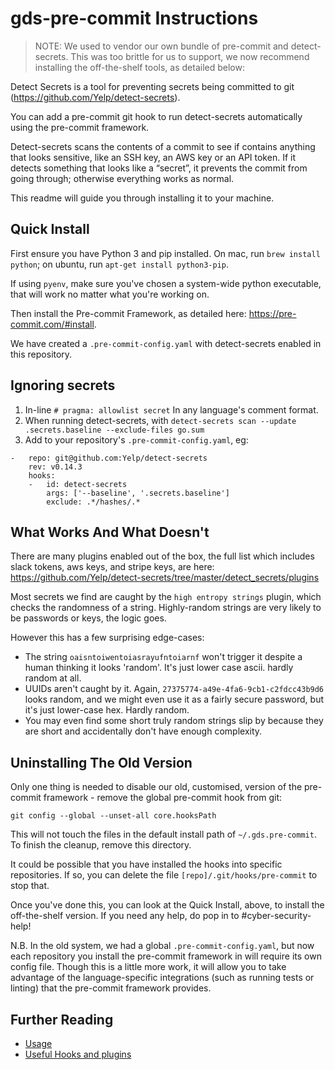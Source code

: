 # gds-pre-commit Instructions

> NOTE: We used to vendor our own bundle of pre-commit and detect-secrets. This was too brittle for us to support, we now recommend installing the off-the-shelf tools, as detailed below:

Detect Secrets is a tool for preventing secrets being committed to git (https://github.com/Yelp/detect-secrets).

You can add a pre-commit git hook to run detect-secrets automatically using the pre-commit framework.

Detect-secrets scans the contents of a commit to see if contains anything that looks sensitive, like an SSH key, an AWS key or an API token. If it detects something that looks like a “secret”, it prevents the commit from going through; otherwise everything works as normal.

This readme will guide you through installing it to your machine.

## Quick Install

First ensure you have Python 3 and pip installed.  On mac, run
`brew install python`; on ubuntu, run `apt-get install python3-pip`.


If using `pyenv`, make sure you've chosen a system-wide python executable, that will work no matter what you're working on.

Then install the Pre-commit Framework, as detailed here: https://pre-commit.com/#install.

We have created a `.pre-commit-config.yaml` with detect-secrets enabled in this repository.

## Ignoring secrets
1. In-line `# pragma: allowlist secret` In any language's comment format.
1. When running detect-secrets, with `detect-secrets scan --update .secrets.baseline --exclude-files go.sum`
1. Add to your repository's `.pre-commit-config.yaml`, eg:
```
-   repo: git@github.com:Yelp/detect-secrets
    rev: v0.14.3
    hooks:
    -   id: detect-secrets
        args: ['--baseline', '.secrets.baseline']
        exclude: .*/hashes/.*
```

## What Works And What Doesn't

There are many plugins enabled out of the box, the full list which includes slack tokens, aws keys, and stripe keys, are here: https://github.com/Yelp/detect-secrets/tree/master/detect_secrets/plugins

Most secrets we find are caught by the `high entropy strings` plugin, which checks the randomness of a string. Highly-random strings are very likely to be passwords or keys, the logic goes.

However this has a few surprising edge-cases:
 - The string `oaisntoiwentoiasrayufntoiarnf` won't trigger it despite a human thinking it looks 'random'. It's just lower case ascii. hardly random at all.
 - UUIDs aren't caught by it. Again, `27375774-a49e-4fa6-9cb1-c2fdcc43b9d6` looks random, and we might even use it as a fairly secure password, but it's just lower-case hex. Hardly random.
 - You may even find some short truly random strings slip by because they are short and accidentally don't have enough complexity.

## Uninstalling The Old Version
Only one thing is needed to disable our old, customised, version of the pre-commit framework - remove the global pre-commit hook from git:

``` shell
git config --global --unset-all core.hooksPath
```

This will not touch the files in the default install path of `~/.gds.pre-commit`. To finish the cleanup, remove this directory.

It could be possible that you have installed the hooks into specific repositories. If so, you can delete the file `[repo]/.git/hooks/pre-commit` to stop that.

Once you've done this, you can look at the Quick Install, above, to install the off-the-shelf version. If you need any help, do pop in to #cyber-security-help!

N.B. In the old system, we had a global `.pre-commit-config.yaml`, but now each repository you install the pre-commit framework in will require its own config file. Though this is a little more work, it will allow you to take advantage of the language-specific integrations (such as running tests or linting) that the pre-commit framework provides.

## Further Reading

 - [Usage](usage.md)
 - [Useful Hooks and plugins](pre-commit-plugins.md)
